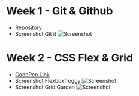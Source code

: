 
# Week 1 - Git & Github

- [Repository](https://github.com/laurensdelombaert/laboTeam6)
- Screenshot Git it
![Screenshot](https://i.imgur.com/10J1Whm.png) 
 


# Week 2 - CSS Flex & Grid

- [CodePen Link]()
- Screenshot Flexboxfroggy
![Screenshot](https://i.imgur.com/IlUcidI.jpg) 
- Screenshot Grid Garden
![Screenshot](https://i.imgur.com/IlUcidI.jpg) 